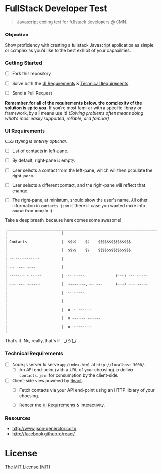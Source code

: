 # FullStack Developer Test

> Javascript coding test for fullstack developers @ CMN.


### Objective

Show proficiency with creating a fullstack Javascript application as simple or complex
as you'd like to the best exhibit of your capabilities.


### Getting Started

- [ ] Fork this repository
- [ ] Solve both the [UI Requirements](#ui-requirements) & [Technical Requirements](#technical-requirements)
- [ ] Send a Pull Request


**Remember, for all of the requirements below, the complexity of the solution is up to you.**
If you're most familiar with a specific library or framework, by all means use it!
*(Solving problems often means doing what's most easily supported, reliable, and familiar)*


### UI Requirements

*CSS styling is entirely optional.*

- [ ] List of contacts in left-pane.
- [ ] By default, right-pane is empty.
- [ ] User selects a contact from the left-pane, which will then populate the right-pane.
- [ ] User selects a different contact, and the right-pane will reflect that change.
- [ ] The right-pane, at minimum, should show the user's name.  All other information in `contacts.json` is there in case you wanted more info about fake people :)


Take a deep breath, because here comes some awesome!

```
 _____________________________________________________________________
|                         |                                           |
| Contacts                |  $$$$    $$    $$$$$$$$$$$$$$$            |
|                         |  $$$$    $$    $$$$$$$$$$$$$$$            |
| ~~ ~~~~~~~~~~~          |                                           |
| ~~. ~~~ ~~~~            |                                           |
| ~~~~~~~ ~ ~~~~~         |  ~~ ~~~~~ ~            (~~~) ~~~ ~~~~~    |
| ~~~ ~~~ ~~~~~~          |  ~~~~~~~~, ~~ ~~~      (~~~) ~~~ ~~~~~    |
|                         |  ~~~~~~~~                                 |
|                         |                                           |
|                         |  o ~~ ~~~~~~                              |
|                         |  o ~~~~~~ ~~~~~~                          |
|                         |  o ~~~~~~~~~                              |
```

That's it.  No, really, that's it! ¯\_(ツ)_/¯


### Technical Requirements


- [ ] Node.js server to serve `app/index.html` at `http://localhost:3000/`.
  - [ ] An API end-point (with a URL of your choosing) to deliver `contacts.json` for consumption by the client-side.
- [ ] Client-side view powered by [React][1].
  - [ ] Fetch contacts via your API end-point using an HTTP library of your choosing.
  - [ ] Render the [UI Requirements](#ui-requirements) & interactivity.


### Resources

- http://www.json-generator.com/
- http://facebook.github.io/react/


# License

[The MIT License (MIT)](2)


[1]: http://facebook.github.io/react/
[2]: https://raw.githubusercontent.com/CMN/fullstack-test/master/LICENSE
